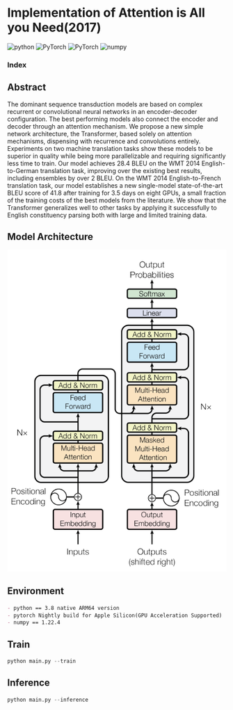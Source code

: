 # Implementation of Attention is All you Need(2017)

<img alt="python" src ="https://img.shields.io/badge/Python-3.8-3776AB.svg?&style=for-the-badge&logo=Python&logoColor=white"/> <img alt="PyTorch" src ="https://img.shields.io/badge/PyTorch-Nightly_build-EE4C2C.svg?&style=for-the-badge&logo=PyTorch&logoColor=white"/> <img alt="PyTorch" src ="https://img.shields.io/badge/PyTorch_lightning-1.6.1-792EE5.svg?&style=for-the-badge&logo=PyTorch Lightning&logoColor=white"/> <img alt="numpy" src ="https://img.shields.io/badge/NumPy-1.21.5-013243.svg?&style=for-the-badge&logo=NumPy&logoColor=white"/>

### Index

## Abstract

The dominant sequence transduction models are based on complex recurrent or convolutional neural networks in an encoder-decoder configuration. The best performing models also connect the encoder and decoder through an attention mechanism. We propose a new simple network architecture, the Transformer, based solely on attention mechanisms, dispensing with recurrence and convolutions entirely. Experiments on two machine translation tasks show these models to be superior in quality while being more parallelizable and requiring significantly less time to train. Our model achieves 28.4 BLEU on the WMT 2014 English-to-German translation task, improving over the existing best results, including ensembles by over 2 BLEU. On the WMT 2014 English-to-French translation task, our model establishes a new single-model state-of-the-art BLEU score of 41.8 after training for 3.5 days on eight GPUs, a small fraction of the training costs of the best models from the literature. We show that the Transformer generalizes well to other tasks by applying it successfully to English constituency parsing both with large and limited training data.

## Model Architecture 

<img src="./statics/architecture.png">

## Environment 

```markdown
- python == 3.8 native ARM64 version
- pytorch Nightly build for Apple Silicon(GPU Acceleration Supported) 
- numpy == 1.22.4
```

## Train

```python
python main.py --train 
```

## Inference

```python
python main.py --inference
```
